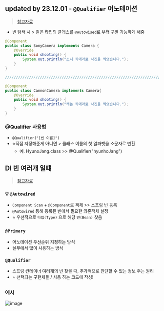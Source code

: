 ## updated by 23.12.01 - `@Qualifier` 어노테이션
> [참고자료](https://lasbe.tistory.com/112#google_vignette)
- 빈 탐색 시 > 같은 타입의 클래스를 `@Autowised`로 부터 구별 가능하게 해줌


```java
@Component
public class SonyCamera implements Camera {
	@Override
	public void shooting() {
		System.out.println("소니 카메라로 사진을 찍었습니다.");
	}
}

/////////////////////////////////////////////////////////////////////////

@Component
public class CannonCamera implements Camera{
	@Override
	public void shooting() {
		System.out.println("캐논 카메라로 사진을 찍었습니다.");
	}
}
```
### @Qualifier 사용법
- `@Qualifier("[빈 이름]")`
- ⭐직접 지정해준게 아니면 > 클래스 이름의 첫 알파벳을 소문자로 변환
  - 예. HyunoJang.class >> @Qualifier("hyunhoJang")

## DI 빈 여러개 일떄
> [참고자료](https://velog.io/@neity16/Spring-%ED%95%B5%EC%8B%AC-%EC%9B%90%EB%A6%AC-%EA%B8%B0%EB%B3%B8%ED%8E%B8-8-Primary-Qualifier)

### 💡 `@Autowired`
- `Component Scan` + `@Component`로 객체 >> 스프링 빈 등록
- `@Autowired` 통해 등록된 빈에서 필요한 의존객체 설정
- ⭐ 우선적으로 `타입(Type)` 으로 해당 `빈(Bean)` 찾음

### `@Primary`
- 어노테이션 우선순위 지정하는 방식
- 실무에서 많이 사용하는 방식

### `@Qualifier`
- 스프링 컨테이너 여러개의 빈 찾을 때, 추가적으로 판단할 수 있는 정보 주는 원리
- ⭐ 선택되는 구현체들 / 사용 하는 코드에 작성!


### 예시
![image](https://user-images.githubusercontent.com/61215550/229389496-c10a31c2-c723-4289-bd81-a1a125c6ab5e.png)
